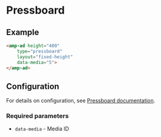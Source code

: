 <!---
Copyright 2015 The AMP HTML Authors. All Rights Reserved.

Licensed under the Apache License, Version 2.0 (the "License");
you may not use this file except in compliance with the License.
You may obtain a copy of the License at

      http://www.apache.org/licenses/LICENSE-2.0

Unless required by applicable law or agreed to in writing, software
distributed under the License is distributed on an "AS-IS" BASIS,
WITHOUT WARRANTIES OR CONDITIONS OF ANY KIND, either express or implied.
See the License for the specific language governing permissions and
limitations under the License.
-->

# Pressboard

## Example

```html
<amp-ad height="400"
    type="pressboard"
    layout="fixed-height"
    data-media="5">
</amp-ad>
```

## Configuration

For details on configuration, see [Pressboard documentation](http://help.pressboard.ca/publisher-resources/getting-started/implementing-google-amp).

### Required parameters

- `data-media` - Media ID
